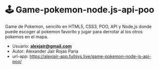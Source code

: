 # 🕹 Game-pokemon-node.js-api-poo
Game de Pokemon, sencillo en HTML5, CSS3, POO, API y Node,js donde puede escoger al pokemon favorito y jugar para derrotar al los otros pokemos en el mapa.

- Usuario: **alexjair@gmail.com**
- Autor: Alexander Jair Rojas Paria
- url-app: https://alexjair-app.fullsys.live/game-pokemon-node-js-api-poo/
